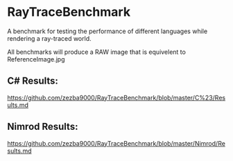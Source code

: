 RayTraceBenchmark
=================

A benchmark for testing the performance of different languages while rendering a ray-traced world.


All benchmarks will produce a RAW image that is equivelent to ReferenceImage.jpg


C# Results:
---
https://github.com/zezba9000/RayTraceBenchmark/blob/master/C%23/Results.md

Nimrod Results:
---
https://github.com/zezba9000/RayTraceBenchmark/blob/master/Nimrod/Results.md